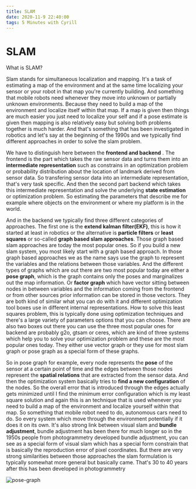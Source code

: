```yaml
---
title: SLAM
date: 2020-11-9 22:40:00
tags: 5 Minutes with Cyrill
---
```


# SLAM

What is SLAM?

Slam stands for simultaneous localization and mapping. It's a task of estimating a map of the environment and at the same time localizing your sensor or your robot in that map you're currently building. And something that mobile robots need whenever they move into unknown or partially unknown environments.   Because they need to build a map of the environment and localize itself within that map. If a map is given then things are much easier you just need to localize your self and if a pose estimate is given then mapping is also relatively easy but solving both problems together is much harder. And that's something that has been investigated in robotics and let's say at the beginning of the 1990s and we typically find different approaches in order to solve the slam problem.

We have to distinguish here between the **frontend and backend** . The frontend is the part which takes the raw sensor data and turns them into an **intermediate representation** such as constrains in an optimization problem or probability distribution about the location of landmark derived from sensor data. So transfering sensor data into an intermediate representation, that's very task specific. And then the second part backend which takes this intermediate representation and solve the underlying **state estimation** or optimization problem. So estimating the parameters that describe me for example where objects on the environment or where my platform is in the world.

And in the backend we typically find three different categories of approaches. The first one is the **extend kalman filter(EKF)**, this is how it started at least in robotics or the alternative is **particle filters** or **least squares** or so-called **graph based slam approaches**. Those graph based slam approaches are today the most popular ones. So if you build a new slam system, you most likely start with a graph based approach. In those graph based approaches we as the name says use the graph to represent the variables and the relations between those variables. And the different types of graphs which are out there  are two most popular today are either a **pose graph**, which is the graph contains only the poses and marginalizes out the map information.  Or **factor graph** which have vector sitting between nodes in between variables and the information coming from the frontend or from other sources prior information can be stored in those vectors. They are both kind of similar what you can do with it and different optimization tool boxes use in different internal representations. How to solve this least squares problem, this is typically done using optimization techniques and there's a large variety of parameters options that you can choose. There are also two boxes out there you can use the three most popular ones for backend are probably g2o, gtsam or ceres, which are kind of three systems which help you to solve your optimization problem and these are the most popular ones today. They either use vector graph or they use for most slam graph or pose graph as a special form of these graphs. 

So in pose graph for example, every node represents the **pose** of the sensor at a certain point of time and the edges between those nodes represent the **spatial relations** that are extracted from the sensor data. And then the optimization system basically tries to **find a new configuration** of the nodes. So the overall error that is introduced through the edges actually gets minimized until I find the minimum error configuration which is my least square solution and again this is an technique that is used whenever you need to build a map of the environment and localize yourself within that map. So something that mobile robot need to do,  autonomous cars need to do. So every system which move through the environment potentially if it does it on its own. It's also strong link between visual slam and **bundle adjustment**, bundle adjustment has been there for much longer so in the 1950s people from photogrammetry developed bundle adjustment, you can see as a special form of visual slam which has a special form constrain that is basically the reproduction error of pixel coordinates. But there are very strong similarities between those approaches the slam formulation is typically somewhat more general but basically came. That's 30 to 40 years after this has been developed in photogrammetry

![pose-graph](pose-graph.png)